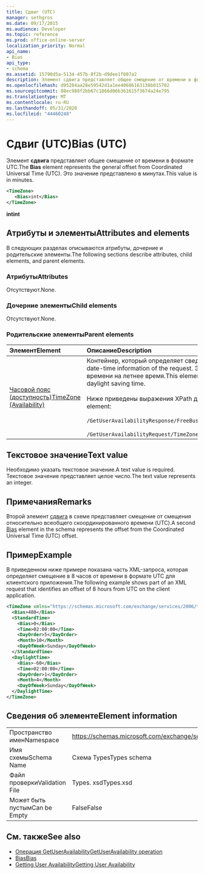 ```yaml
---
title: Сдвиг (UTC)
manager: sethgros
ms.date: 09/17/2015
ms.audience: Developer
ms.topic: reference
ms.prod: office-online-server
localization_priority: Normal
api_name:
- Bias
api_type:
- schema
ms.assetid: 15790d5a-5134-457b-8f2b-d9dee1f807a2
description: Элемент сдвига представляет общее смещение от времени в формате UTC. Это значение представлено в минутах.
ms.openlocfilehash: d95284aa28e59542d1a1ee40686163138b015702
ms.sourcegitcommit: 88ec988f2bb67c1866d06b361615f3674a24e795
ms.translationtype: MT
ms.contentlocale: ru-RU
ms.lasthandoff: 05/31/2020
ms.locfileid: "44460248"
---
```

# <a name="bias-utc"></a><span data-ttu-id="8a8ec-104">Сдвиг (UTC)</span><span class="sxs-lookup"><span data-stu-id="8a8ec-104">Bias (UTC)</span></span>

<span data-ttu-id="8a8ec-105">Элемент **сдвига** представляет общее смещение от времени в формате UTC.</span><span class="sxs-lookup"><span data-stu-id="8a8ec-105">The **Bias** element represents the general offset from Coordinated Universal Time (UTC).</span></span> <span data-ttu-id="8a8ec-106">Это значение представлено в минутах.</span><span class="sxs-lookup"><span data-stu-id="8a8ec-106">This value is in minutes.</span></span> 
  
```xml
<TimeZone>
   <Bias>int</Bias>
</TimeZone>
```

<span data-ttu-id="8a8ec-107">**int**</span><span class="sxs-lookup"><span data-stu-id="8a8ec-107">**int**</span></span>

## <a name="attributes-and-elements"></a><span data-ttu-id="8a8ec-108">Атрибуты и элементы</span><span class="sxs-lookup"><span data-stu-id="8a8ec-108">Attributes and elements</span></span>

<span data-ttu-id="8a8ec-109">В следующих разделах описываются атрибуты, дочерние и родительские элементы.</span><span class="sxs-lookup"><span data-stu-id="8a8ec-109">The following sections describe attributes, child elements, and parent elements.</span></span>
  
### <a name="attributes"></a><span data-ttu-id="8a8ec-110">Атрибуты</span><span class="sxs-lookup"><span data-stu-id="8a8ec-110">Attributes</span></span>

<span data-ttu-id="8a8ec-111">Отсутствуют.</span><span class="sxs-lookup"><span data-stu-id="8a8ec-111">None.</span></span>
  
### <a name="child-elements"></a><span data-ttu-id="8a8ec-112">Дочерние элементы</span><span class="sxs-lookup"><span data-stu-id="8a8ec-112">Child elements</span></span>

<span data-ttu-id="8a8ec-113">Отсутствуют.</span><span class="sxs-lookup"><span data-stu-id="8a8ec-113">None.</span></span>
  
### <a name="parent-elements"></a><span data-ttu-id="8a8ec-114">Родительские элементы</span><span class="sxs-lookup"><span data-stu-id="8a8ec-114">Parent elements</span></span>

|<span data-ttu-id="8a8ec-115">**Элемент**</span><span class="sxs-lookup"><span data-stu-id="8a8ec-115">**Element**</span></span>|<span data-ttu-id="8a8ec-116">**Описание**</span><span class="sxs-lookup"><span data-stu-id="8a8ec-116">**Description**</span></span>|
|:-----|:-----|
|[<span data-ttu-id="8a8ec-117">Часовой пояс (доступность)</span><span class="sxs-lookup"><span data-stu-id="8a8ec-117">TimeZone (Availability)</span></span>](timezone-availability.md) <br/> | <span data-ttu-id="8a8ec-118">Контейнер, который определяет сведения о дате и времени для запроса.</span><span class="sxs-lookup"><span data-stu-id="8a8ec-118">The container that identifies the date-time information of the request.</span></span> <span data-ttu-id="8a8ec-119">Этот элемент содержит сведения о переходе со стандартного времени на летнее время.</span><span class="sxs-lookup"><span data-stu-id="8a8ec-119">This element contains information about the transition between standard time and daylight saving time.</span></span>  <br/><br/><span data-ttu-id="8a8ec-120">Ниже приведены выражения XPath для этого элемента.</span><span class="sxs-lookup"><span data-stu-id="8a8ec-120">The following are the XPath expressions to this element:</span></span><br/><br/>   `/GetUserAvailabilityResponse/FreeBusyResponseArray/FreeBusyResponse/FreeBusyView/WorkingHours/TimeZone` <br/><br/>`/GetUserAvailabilityRequest/TimeZone` <br/> |
   
## <a name="text-value"></a><span data-ttu-id="8a8ec-121">Текстовое значение</span><span class="sxs-lookup"><span data-stu-id="8a8ec-121">Text value</span></span>

<span data-ttu-id="8a8ec-122">Необходимо указать текстовое значение.</span><span class="sxs-lookup"><span data-stu-id="8a8ec-122">A text value is required.</span></span> <span data-ttu-id="8a8ec-123">Текстовое значение представляет целое число.</span><span class="sxs-lookup"><span data-stu-id="8a8ec-123">The text value represents an integer.</span></span>
  
## <a name="remarks"></a><span data-ttu-id="8a8ec-124">Примечания</span><span class="sxs-lookup"><span data-stu-id="8a8ec-124">Remarks</span></span>

<span data-ttu-id="8a8ec-125">Второй элемент [сдвига](bias.md) в схеме представляет смещение от смещения относительно всеобщего скоординированного времени (UTC).</span><span class="sxs-lookup"><span data-stu-id="8a8ec-125">A second [Bias](bias.md) element in the schema represents the offset from the Coordinated Universal Time (UTC) offset.</span></span> 
  
## <a name="example"></a><span data-ttu-id="8a8ec-126">Пример</span><span class="sxs-lookup"><span data-stu-id="8a8ec-126">Example</span></span>

<span data-ttu-id="8a8ec-127">В приведенном ниже примере показана часть XML-запроса, которая определяет смещение в 8 часов от времени в формате UTC для клиентского приложения.</span><span class="sxs-lookup"><span data-stu-id="8a8ec-127">The following example shows part of an XML request that identifies an offset of 8 hours from UTC on the client application.</span></span>
  
```xml
<TimeZone xmlns="https://schemas.microsoft.com/exchange/services/2006/types">
  <Bias>480</Bias>
  <StandardTime>
    <Bias>0</Bias>
    <Time>02:00:00</Time>
    <DayOrder>5</DayOrder>
    <Month>10</Month>
    <DayOfWeek>Sunday</DayOfWeek>
  </StandardTime>
  <DaylightTime>
    <Bias>-60</Bias>
    <Time>02:00:00</Time>
    <DayOrder>1</DayOrder>
    <Month>4</Month>
    <DayOfWeek>Sunday</DayOfWeek>
  </DaylightTime>
</TimeZone>
```

## <a name="element-information"></a><span data-ttu-id="8a8ec-128">Сведения об элементе</span><span class="sxs-lookup"><span data-stu-id="8a8ec-128">Element information</span></span>

|||
|:-----|:-----|
|<span data-ttu-id="8a8ec-129">Пространство имен</span><span class="sxs-lookup"><span data-stu-id="8a8ec-129">Namespace</span></span>  <br/> |https://schemas.microsoft.com/exchange/services/2006/types  <br/> |
|<span data-ttu-id="8a8ec-130">Имя схемы</span><span class="sxs-lookup"><span data-stu-id="8a8ec-130">Schema Name</span></span>  <br/> |<span data-ttu-id="8a8ec-131">Схема Types</span><span class="sxs-lookup"><span data-stu-id="8a8ec-131">Types schema</span></span>  <br/> |
|<span data-ttu-id="8a8ec-132">Файл проверки</span><span class="sxs-lookup"><span data-stu-id="8a8ec-132">Validation File</span></span>  <br/> |<span data-ttu-id="8a8ec-133">Types. xsd</span><span class="sxs-lookup"><span data-stu-id="8a8ec-133">Types.xsd</span></span>  <br/> |
|<span data-ttu-id="8a8ec-134">Может быть пустым</span><span class="sxs-lookup"><span data-stu-id="8a8ec-134">Can be Empty</span></span>  <br/> |<span data-ttu-id="8a8ec-135">False</span><span class="sxs-lookup"><span data-stu-id="8a8ec-135">False</span></span>  <br/> |
   
## <a name="see-also"></a><span data-ttu-id="8a8ec-136">См. также</span><span class="sxs-lookup"><span data-stu-id="8a8ec-136">See also</span></span>

- [<span data-ttu-id="8a8ec-137">Операция GetUserAvailability</span><span class="sxs-lookup"><span data-stu-id="8a8ec-137">GetUserAvailability operation</span></span>](getuseravailability-operation.md)  
- [<span data-ttu-id="8a8ec-138">Bias</span><span class="sxs-lookup"><span data-stu-id="8a8ec-138">Bias</span></span>](bias.md)
- [<span data-ttu-id="8a8ec-139">Getting User Availability</span><span class="sxs-lookup"><span data-stu-id="8a8ec-139">Getting User Availability</span></span>](https://msdn.microsoft.com/library/d4133fcb-9b0f-4e6b-aadf-a389da83516a%28Office.15%29.aspx)

